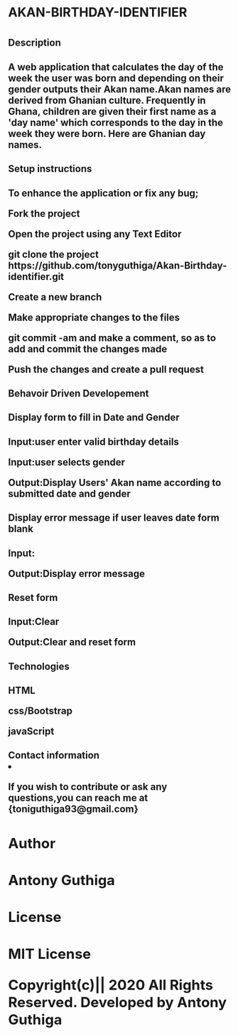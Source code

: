 <h1>AKAN-BIRTHDAY-IDENTIFIER<h1>

<h2>Description<h2>
<p>A web application that calculates the day of the week the user was born and depending on their gender outputs their Akan name.Akan names are derived from Ghanian culture. Frequently in Ghana, children are given their first name as a 'day name' which corresponds to the day in the week they were born. Here are Ghanian day names.<p>

<h2>Setup instructions<h2>
<p>To enhance the application or fix any bug;<p>
<p>Fork the project<p>
<p>Open the project using any Text Editor<p>
<p>git clone the project https://github.com/tonyguthiga/Akan-Birthday-identifier.git<p>
<p>Create a new branch<p>
<p>Make appropriate changes to the files<p>
<p>git commit -am and make a comment, so as to add and commit the changes made<p>
<p>Push the changes and create a pull request<p>

<h2>Behavoir Driven Developement<h2>
<h2>Display form to fill in Date and Gender<h2>
<p>Input:user enter valid birthday details<p>
<p>Input:user selects gender<p>
<p>Output:Display Users' Akan name according to submitted date and gender<p>

<h2>Display error message if user leaves date form blank<h2>
<p>Input:  <p>
<p>Output:Display error message<p>
<h2>Reset form<h2>
<p>Input:Clear<p>
<p>Output:Clear and reset form<p>

<h2>Technologies<h2>
<p>HTML<p>
<p>css/Bootstrap<p>
<p>javaScript<p>

<h2>Contact information<li>
<p>If you wish to contribute or ask any questions,you can reach me at {toniguthiga93@gmail.com}<p>

<h2>Author<h2>
<p>Antony Guthiga<p>

<h2>License<h2>
<p>MIT License<p>
<p>Copyright(c)|| 2020 All Rights Reserved. Developed by Antony Guthiga<p>